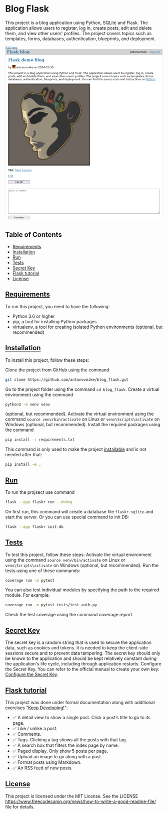 # Blog Flask

This project is a blog application using Python, SQLite and Flask. The application allows users to register, log in, create posts, edit and delete them, and view other users' profiles. The project covers topics such as templates, forms, databases, authentication, blueprints, and deployment. 

![text chat](https://github.com/antonovmike/blog_flask/blob/main/screenshots/blog_post.png)


## Table of Contents
- [Requirements](https://github.com/antonovmike/blog_flask#requirements)
- [Installation](https://github.com/antonovmike/blog_flask#installation)
- [Run](https://github.com/antonovmike/blog_flask#run)
- [Tests](https://github.com/antonovmike/blog_flask#tests)
- [Secret Key](https://github.com/antonovmike/blog_flask#secret-key)
- [Flask tutorial](https://github.com/antonovmike/blog_flask#flask-tutorial)
- [License](https://github.com/antonovmike/blog_flask#license)

## [Requirements](https://github.com/antonovmike/blog_flask#table-of-contents)
To run this project, you need to have the following:
- Python 3.6 or higher
- pip, a tool for installing Python packages
- virtualenv, a tool for creating isolated Python environments (optional, but recommended)

## [Installation](https://github.com/antonovmike/blog_flask#table-of-contents)
To install this project, follow these steps:

Clone the project from GitHub using the command 
```bash
git clone https://github.com/antonovmike/blog_flask.git
```
Go to the project folder using the command `cd blog_flask`. Create a virtual environment using the command 
```bash
python3 -m venv venv
``` 
(optional, but recommended). Activate the virtual environment using the command `source venv/bin/activate` on Linux or `venv\Scripts\activate` on Windows (optional, but recommended). Install the required packages using the command 
```bash
pip install -r requirements.txt
```
This command is only used to make the project [installable](https://flask.palletsprojects.com/en/2.1.x/tutorial/install/#install-the-project) and is not needed after that:
```bash
pip install -e .
```

## [Run](https://github.com/antonovmike/blog_flask#table-of-contents)
To run the projsect use command
```bash
flask --app flaskr run --debug
```
On first run, this command will create a database file `flaskr.sqlite` and start the server. Or you can use special command to init DB:
```bash
flask --app flaskr init-db
```

## [Tests](https://github.com/antonovmike/blog_flask#table-of-contents)
To test this project, follow these steps: 
Activate the virtual environment using the command `source venv/bin/activate` on Linux or `venv\Scripts\activate` on Windows (optional, but recommended). Run the tests using one of these commands:
```bash
coverage run -m pytest
```
You can also test individual modules by specifying the path to the required module. For example: 
```bash
coverage run -m pytest tests/test_auth.py
```
Check the test coverage using the command coverage report.

## [Secret Key](https://github.com/antonovmike/blog_flask#table-of-contents)
The secret key is a random string that is used to secure the application data, such as cookies and tokens. It is needed to keep the client-side sessions secure and to prevent data tampering. The secret key should only be known to the application and should be kept relatively constant during the application's life cycle, including through application restarts. 
Configure the Secret Key. You can refer to the official manual to create your own key: [Configure the Secret Key](https://flask.palletsprojects.com/en/2.3.x/tutorial/deploy/#configure-the-secret-key).

## [Flask tutorial](https://github.com/antonovmike/blog_flask#table-of-contents)
This project was done under formal documentation along with additional exercises "[Keep Developing!](https://flask.palletsprojects.com/en/3.0.x/tutorial/next/)":

- ✅ A detail view to show a single post. Click a post’s title to go to its page.
- ✅ Like / unlike a post.
- ✅ Comments.
- ✅ Tags. Clicking a tag shows all the posts with that tag.
- ✅ A search box that filters the index page by name.
- ✅ Paged display. Only show 5 posts per page.
- ✅ Upload an image to go along with a post.
- ✅ Format posts using Markdown.
- ✅ An RSS feed of new posts.

## [License](https://github.com/antonovmike/blog_flask#table-of-contents)
This project is licensed under the MIT License. See the LICENSE https://www.freecodecamp.org/news/how-to-write-a-good-readme-file/ file for details.
